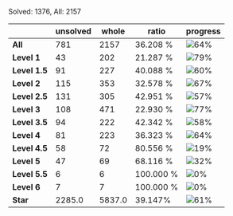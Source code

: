 Solved: 1376, All: 2157

| |unsolved|whole|ratio|progress|
|----|----|----|----|----|
|**All**| 781 | 2157 | 36.208 %| ![64%](https://progress-bar.dev/64?title=All) |
|**Level 1**| 43 | 202 | 21.287 %| ![79%](https://progress-bar.dev/79?title=Level+1++)|
|**Level 1.5**| 91 | 227 | 40.088 %| ![60%](https://progress-bar.dev/60?title=Level+1.5)|
|**Level 2**| 115 | 353 | 32.578 %| ![67%](https://progress-bar.dev/67?title=Level+2++)|
|**Level 2.5**| 131 | 305 | 42.951 %| ![57%](https://progress-bar.dev/57?title=Level+2.5)|
|**Level 3**| 108 | 471 | 22.930 %| ![77%](https://progress-bar.dev/77?title=Level+3++)|
|**Level 3.5**| 94 | 222 | 42.342 %| ![58%](https://progress-bar.dev/58?title=Level+3.5)|
|**Level 4**| 81 | 223 | 36.323 %| ![64%](https://progress-bar.dev/64?title=Level+4++)|
|**Level 4.5**| 58 | 72 | 80.556 %| ![19%](https://progress-bar.dev/19?title=Level+4.5)|
|**Level 5**| 47 | 69 | 68.116 %| ![32%](https://progress-bar.dev/32?title=Level+5++)|
|**Level 5.5**| 6 | 6 | 100.000 %| ![0%](https://progress-bar.dev/0?title=Level+5.5)|
|**Level 6**| 7 | 7 | 100.000 %| ![0%](https://progress-bar.dev/0?title=Level+6++)|
|**Star**|2285.0 | 5837.0 |39.147%| ![61%](https://progress-bar.dev/61?title=Star) |
